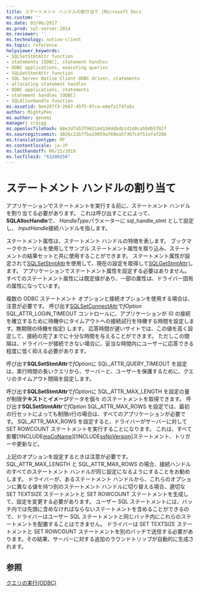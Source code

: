 ```yaml
---
title: ステートメント ハンドルの割り当て |Microsoft Docs
ms.custom: ''
ms.date: 03/06/2017
ms.prod: sql-server-2014
ms.reviewer: ''
ms.technology: native-client
ms.topic: reference
helpviewer_keywords:
- SQLSetStmtAttr function
- statements [ODBC], statement handles
- ODBC applications, executing queries
- SQLGetStmtAttr function
- SQL Server Native Client ODBC driver, statements
- allocating statement handles
- ODBC applications, statements
- statement handles [ODBC]
- SQLAllocHandle function
ms.assetid: 9ee207f3-2667-45f5-87ca-e6efa1fd7a5c
author: MightyPen
ms.author: genemi
manager: craigg
ms.openlocfilehash: 68e3d7a53f96216d158ddbdb1d1d0ca59db5f81f
ms.sourcegitcommit: 3026c22b7fba19059a769ea5f367c4f51efaf286
ms.translationtype: MT
ms.contentlocale: ja-JP
ms.lasthandoff: 06/15/2019
ms.locfileid: "63200256"
---
```

# <a name="allocating-a-statement-handle"></a>ステートメント ハンドルの割り当て
  アプリケーションでステートメントを実行する前に、ステートメント ハンドルを割り当てる必要があります。 これは呼び出すことによって、 **SQLAllocHandle**で、 *HandleType*パラメーターに sql_handle_stmt として設定し、 *InputHandle*接続ハンドルを指します。  
  
 ステートメント属性は、ステートメント ハンドルの特徴を表します。 ブックマークやカーソルを使用してサンプル ステートメント属性を取り込み、ステートメントの結果セットと共に使用することができます。 ステートメント属性が設定されて[SQLSetStmtAttr](../native-client-odbc-api/sqlsetstmtattr.md)を使用して、現在の設定を取得して[SQLGetStmtAttr](../native-client-odbc-api/sqlgetstmtattr.md)します。 アプリケーションでステートメント属性を設定する必要はありません。すべてのステートメント属性には既定値があり、一部の属性は、ドライバー固有の属性になっています。  
  
 複数の ODBC ステートメント オプションと接続オプションを使用する場合は、注意が必要です。 呼び出す[SQLSetConnectAttr](../native-client-odbc-api/sqlsetconnectattr.md)で*fOption* SQL_ATTR_LOGIN_TIMEOUT コントロールに、アプリケーションが (0 の接続を確立するために待機中にタイムアウトへの接続試行を待機する時間を設定します。無期限の待機を指定) します。 応答時間が遅いサイトでは、この値を高く設定して、接続の完了までに十分な時間を与えることができます。 ただしこの間隔は、ドライバーが接続できない場合に、妥当な時間内にユーザーに応答できる程度に低く抑える必要があります。  
  
 呼び出す**SQLSetStmtAttr**で*fOption*に SQL_ATTR_QUERY_TIMEOUT を設定は、実行時間の長いクエリから、サーバーと、ユーザーを保護するために、クエリのタイムアウト間隔を設定します。  
  
 呼び出す**SQLSetStmtAttr**で*fOption*に SQL_ATTR_MAX_LENGTH を設定の量が制限**テキスト**と**イメージ**データを個々 のステートメントを取得できます。 呼び出す**SQLSetStmtAttr**で*fOption* SQL_ATTR_MAX_ROWS を設定では、最初の行セットによっても制限*n*行の場合は、すべてのアプリケーションが必要です。 SQL_ATTR_MAX_ROWS を設定すると、ドライバーがサーバーに対して SET ROWCOUNT ステートメントを実行することになります。 これは、すべて影響[!INCLUDE[msCoName](../../includes/msconame-md.md)][!INCLUDE[ssNoVersion](../../includes/ssnoversion-md.md)]ステートメント、トリガーや更新など。  
  
 上記のオプションを設定するときは注意が必要です。 SQL_ATTR_MAX_LENGTH と SQL_ATTR_MAX_ROWS の場合、接続ハンドルのすべてのステートメント ハンドルが同じ設定になるようにすることをお勧めします。 ドライバーが、あるステートメント ハンドルから、これらのオプションに異なる値を持つ別のステートメント ハンドルに切り替える場合、適切な SET TEXTSIZE ステートメントと SET ROWCOUNT ステートメントを生成して、設定を変更する必要があります。 ユーザー SQL ステートメントには、バッチ内では先頭に含めなければならないステートメントを含めることができるので、ドライバーはユーザー SQL ステートメントと同じバッチ内にこれらのステートメントを配置することはできません。 ドライバーは SET TEXTSIZE ステートメントと SET ROWCOUNT ステートメントを別のバッチで送信する必要があります。その結果、サーバーに対する追加のラウンドトリップが自動的に生成されます。  
  
## <a name="see-also"></a>参照  
 [クエリの実行&#40;ODBC&#41;](executing-queries-odbc.md)  
  
  
